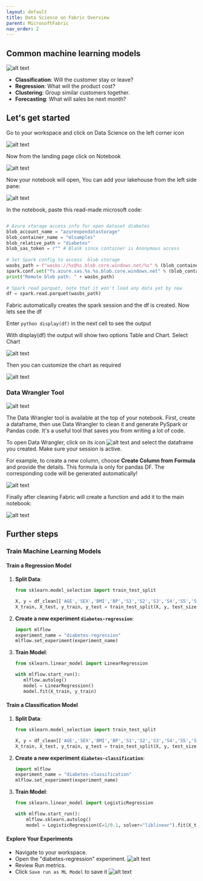 ```yaml
---
layout: default
title: Data Science on Fabric Overview
parent: MicrosoftFabric
nav_order: 2
---
```


## Common machine learning models

![alt text](images\MachineLModels.png)

- **Classification**: Will the customer stay or leave?
- **Regression**: What will the product cost?
- **Clustering**: Group similar customers together.
- **Forecasting**: What will sales be next month?

## Let's get started

Go to your workspace and click on Data Science on the left corner icon

![alt text](images\datascience.png)

Now from the landing page click on Notebook

![alt text](images\notebookimg.png)

Now your notebook will open, You can add your lakehouse from the left side pane:

![alt text](images\addlakehousenotebook.png)

In the notebook, paste this read-made microsoft code:

```python

# Azure storage access info for open dataset diabetes
blob_account_name = "azureopendatastorage"
blob_container_name = "mlsamples"
blob_relative_path = "diabetes"
blob_sas_token = r"" # Blank since container is Anonymous access
    
# Set Spark config to access  blob storage
wasbs_path = f"wasbs://%s@%s.blob.core.windows.net/%s" % (blob_container_name, blob_account_name, blob_relative_path)
spark.conf.set("fs.azure.sas.%s.%s.blob.core.windows.net" % (blob_container_name, blob_account_name), blob_sas_token)
print("Remote blob path: " + wasbs_path)
    
# Spark read parquet, note that it won't load any data yet by now
df = spark.read.parquet(wasbs_path)
```

Fabric automatically creates the spark session and the df is created. Now lets see the df

Enter ```python display(df)``` in the next cell to see the output

With display(df) the output will show two options Table and Chart. Select Chart

![alt text](images\displaydf.png)

Then you can customize the chart as required

![alt text](images\chartdisplay.png)

### Data Wrangler Tool

![alt text](images\datawrangler.png)

The Data Wrangler tool is available at the top of your notebook. First, create a dataframe, then use Data Wrangler to clean it and generate PySpark or Pandas code. It's a useful tool that saves you from writing a lot of code.

To open Data Wrangler, click on its icon ![alt text](images\datawrangler1.png) and select the dataframe you created. Make sure your session is active.

For example, to create a new column, choose **Create Column from Formula** and provide the details. This formula is only for pandas DF. The corresponding code will be generated automatically!


![alt text](images\operationpane.png)

Finally after cleaning Fabric will create a function and add it to the main notebook:

![alt text](images\pycode1.png)

## Further steps

### Train Machine Learning Models

#### Train a Regression Model
1. **Split Data**: 
    ```python
    from sklearn.model_selection import train_test_split
    
    X, y = df_clean[['AGE','SEX','BMI','BP','S1','S2','S3','S4','S5','S6']].values, df_clean['Y'].values
    X_train, X_test, y_train, y_test = train_test_split(X, y, test_size=0.30, random_state=0)
    ```
2. **Create a new experiment `diabetes-regression`**: 
    ```python
    import mlflow
    experiment_name = "diabetes-regression"
    mlflow.set_experiment(experiment_name)
    ```
3. **Train Model**: 
    ```python
    from sklearn.linear_model import LinearRegression
    
    with mlflow.start_run():
       mlflow.autolog()
       model = LinearRegression()
       model.fit(X_train, y_train)
    ```

#### Train a Classification Model
1. **Split Data**: 
    ```python
    from sklearn.model_selection import train_test_split
    
    X, y = df_clean[['AGE','SEX','BMI','BP','S1','S2','S3','S4','S5','S6']].values, df_clean['Risk'].values
    X_train, X_test, y_train, y_test = train_test_split(X, y, test_size=0.30, random_state=0)
    ```
2. **Create a new experiment `diabetes-classification`**:
    ```python
    import mlflow
    experiment_name = "diabetes-classification"
    mlflow.set_experiment(experiment_name)
    ```
3. **Train Model**: 
    ```python
    from sklearn.linear_model import LogisticRegression
    
    with mlflow.start_run():
        mlflow.sklearn.autolog()
        model = LogisticRegression(C=1/0.1, solver="liblinear").fit(X_train, y_train)
    ```

#### Explore Your Experiments

   - Navigate to your workspace.
   - Open the "diabetes-regression" experiment.
    ![alt text](images\openexperiement.png)
   - Review Run metrics.
   - Click `Save run as ML Model` to save it
        ![alt text](images\savemodel.png)